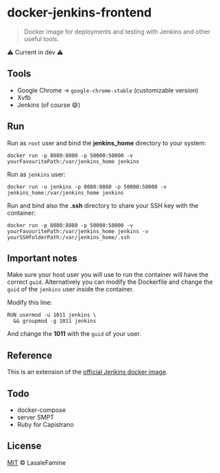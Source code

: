# docker-jenkins-frontend

> Docker image for deployments and testing with Jenkins and other useful tools.

:warning: Current in dev :warning:

## Tools  

  - Google Chrome -> `google-chrome-stable` (customizable version)
  - Xvfb
  - Jenkins (of course :smile:)

## Run

Run as `root` user and bind the **jenkins_home** directory to your system:

    docker run -p 8080:8080 -p 50000:50000 -v yourFavouritePath:/var/jenkins_home jenkins

Run as `jenkins` user:

    docker run -u jenkins -p 8080:8080 -p 50000:50000 -v jenkins_home:/var/jenkins_home jenkins

Run and bind also the **.ssh** directory to share your SSH key with the container:

    docker run -p 8080:8080 -p 50000:50000 -v yourFavouritePath:/var/jenkins_home jenkins -v yourSSHfolderPath:/var/jenkins_home/.ssh



## Important notes

Make sure your host user you will use to run the container will have the correct `guid`. Alternatively you can modify the Dockerfile and change the `guid` of the `jenkins` user inside the container.  

Modify this line:

    RUN usermod -u 1011 jenkins \
      && groupmod -g 1011 jenkins

And change the **1011** with the `guid` of your user.

## Reference

This is an extension of the [official Jenkins docker image](https://hub.docker.com/_/jenkins/).

## Todo

- docker-compose
- server SMPT
- Ruby for Capistrano

## License

[MIT](https://github.com/LasaleFamine/docker-jenkins-frontend/blob/master/LICENSE.md) &copy; LasaleFamine
